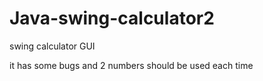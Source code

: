 # Java-swing-calculator2
swing calculator GUI


it has some bugs and 2 numbers should be used each time
